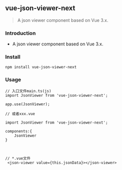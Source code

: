 ## vue-json-viewer-next

> A json viewer component based on Vue 3.x.

### Introduction

-   A json viewer component based on Vue 3.x.

### Install

```
npm install vue-json-viewer-next
```

### Usage

```
// 入口文件main.ts(js)
import JsonViewer from 'vue-json-viewer-next';

app.use(JsonViewer);

// 或者xxx.vue

import JsonViewer from 'vue-json-viewer-next';

components:{
    JsonViewer
}



// *.vue文件
 <json-viewer value={this.jsonData}></json-viewer>
```
